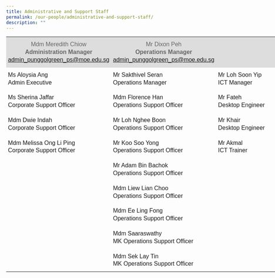 ```yaml
---
title: Administrative and Support Staff
permalink: /our-people/administrative-and-support-staff/
description: ""
---
```

<table style="width: 780px">
   <colgroup><col style="width:33%"><col style="width:33%"><col style="width:33%"></colgroup>
      <tbody><tr>
         <th style="padding:10px 5px; vertical-align:middle; line-height:1.3; font-size:16px; font-family:Arial; background-color:#DDD; color:#666; font-weight:normal">Mdm Meredith Chiow<br><b>Administration Manager</b><br><a href="mailto:admin_punggolgreen_ps@moe.edu.sg">admin_punggolgreen_ps@moe.edu.sg</a></th>
         <th style="padding:10px 5px; vertical-align:middle; line-height:1.3; font-size:16px; font-family:Arial; background-color:#DDD; color:#666; font-weight:normal">Mr Dixon Peh<br><b>Operations Manager</b><br><a href="mailto:admin_punggolgreen_ps@moe.edu.sg">admin_punggolgreen_ps@moe.edu.sg</a></th>
         <th style="background-color:#DDD"></th>
      </tr>
      <tr>
         <td style="padding:10px 5px; vertical-align:middle; line-height:1.3; font-size:16px; font-family:Arial; text-align:justify;">Ms Aloysia Ang<br>Admin Executive</td>
         <td style="padding:10px 5px; vertical-align:middle; line-height:1.3; font-size:16px; font-family:Arial; text-align:justify;">Mr Sakthivel Seran <br>Operations Manager</td>
         <td style="padding:10px 5px; vertical-align:middle; line-height:1.3; font-size:16px; font-family:Arial; text-align:justify;">Mr Loh Soon Yip<br>ICT Manager</td>
      </tr>
      <tr>
         <td style="padding:10px 5px; vertical-align:middle; line-height:1.3; font-size:16px; font-family:Arial; text-align:justify;">Ms Sherina Jaffar<br>Corporate Support Officer</td>
	<td style="padding:10px 5px; vertical-align:middle; line-height:1.3; font-size:16px; font-family:Arial; text-align:justify;">Mdm Florence Han <br>Operations Support Officer</td>
        <td style="padding:10px 5px; vertical-align:middle; line-height:1.3; font-size:16px; font-family:Arial; text-align:justify;">Mr Fateh<br>Desktop Engineer</td>
      </tr>
      <tr>
         <td style="padding:10px 5px; vertical-align:middle; line-height:1.3; font-size:16px; font-family:Arial; text-align:justify;">Mdm Dwie Indah<br>Corporate Support Officer</td>
	<td style="padding:10px 5px; vertical-align:middle; line-height:1.3; font-size:16px; font-family:Arial; text-align:justify;">Mr Loh Nghee Boon<br>Operations Support Officer</td>
         <td style="padding:10px 5px; vertical-align:middle; line-height:1.3; font-size:16px; font-family:Arial; text-align:justify;">Mr Khair<br>Desktop Engineer<br></td>
      </tr>
      <tr>
         <td style="padding:10px 5px; vertical-align:middle; line-height:1.3; font-size:16px; font-family:Arial; text-align:justify;">Mdm Melissa Ong Li Ping<br>Corporate Support Officer<br></td>
	<td style="padding:10px 5px; vertical-align:middle; line-height:1.3; font-size:16px; font-family:Arial; text-align:justify;">Mr Koo Soo Yong<br>Operations Support Officer</td>
	<td style="padding:10px 5px; vertical-align:middle; line-height:1.3; font-size:16px; font-family:Arial; text-align:justify;">Mr Akmal<br>ICT Trainer</td>
      </tr>
      <tr>
         <td></td>
	<td style="padding:10px 5px; vertical-align:middle; line-height:1.3; font-size:16px; font-family:Arial; text-align:justify;">Mr Adam Bin Bachok<br>Operations Support Officer</td>
	<td></td>
      </tr>
      <tr>
         <td></td>
          <td style="padding:10px 5px; vertical-align:middle; line-height:1.3; font-size:16px; font-family:Arial; text-align:justify;">Mdm Liew Lian Choo <br>Operations Support Officer</td>
         <td></td>
      </tr>
      <tr>
         <td></td>
         <td style="padding:10px 5px; vertical-align:middle; line-height:1.3; font-size:16px; font-family:Arial; text-align:justify;">Mdm Ee Ling Fong<br>Operations Support Officer</td>
         <td></td>
      </tr>
      <tr>
         <td></td>
         <td style="padding:10px 5px; vertical-align:middle; line-height:1.3; font-size:16px; font-family:Arial; text-align:justify;">Mdm Saaraswathy<br>MK Operations Support Officer</td>
         <td></td>
      </tr>
	<tr>
         <td></td>
	<td style="padding:10px 5px; vertical-align:middle; line-height:1.3; font-size:16px; font-family:Arial; text-align:justify;">Mdm Sek Lay Tin<br>MK Operations Support Officer</td>
         <td></td>
      </tr>
</tbody></table>